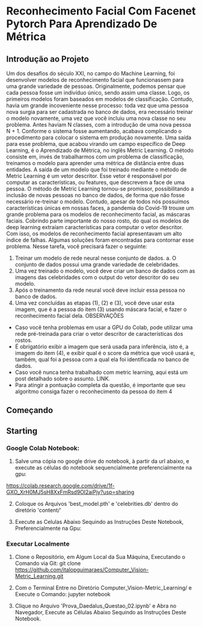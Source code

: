# Reconhecimento Facial Com Facenet Pytorch Para Aprendizado De Métrica

## Introdução ao Projeto

Um dos desafios do século XXI, no campo do Machine Learning, foi desenvolver modelos de reconhecimento
facial que funcionassem para uma grande variedade de pessoas. Originalmente, podemos pensar que cada
pessoa fosse um indivíduo único, sendo assim uma classe. Logo, os primeiros modelos foram baseados em
modelos de classificação.
Contudo, havia um grande incoveniente nesse processo: toda vez que uma pessoa nova surgia para ser
cadastrada no banco de dados, era necessário treinar o modelo novamente, uma vez que você incluiu uma nova
classe no seu problema. Antes haviam N classes, com a introdução de uma nova pessoa N + 1. Conforme o
sistema fosse aumentando, acabava complicando o procedimento para colocar o sistema em produção
novamente. Uma saída para esse problema, que acabou virando um campo específico de Deep Learning, é o
Aprendizado de Métrica, no inglês Metric Learning. O método consiste em, invés de trabalharmos com um
problema de classificação, treinamos o modelo para aprender uma métrica de distância entre duas entidades. A
saída de um modelo que foi treinado mediante o método de Metric Learning é um vetor descritor. Esse vetor é
responsável por computar as características, ou features, que descrevem a face de uma pessoa. O método de
Metric Learning tornou-se promissor, possibilitando a inclusão de novas pessoas no banco de dados, de forma
que não fosse necessário re-treinar o modelo.
Contudo, apesar de todos nós possuímos características únicas em nossas faces, a pandemia do
Covid-19 trouxe um grande problema para os modelos de reconhecimento facial, as máscaras faciais. Cobrindo
parte importante do nosso rosto, do qual os modelos de deep learning extraíam características para computar
o vetor descritor. Com isso, os modelos de reconhecimento facial apresentavam um alto índice de falhas.
Algumas soluções foram encontradas para contornar esse problema.
Nesse tarefa, você precisará fazer o seguinte:
1) Treinar um modelo de rede neural nesse conjunto de dados.
a. O conjunto de dados possui uma grande variedade de celebridades.
2) Uma vez treinado o modelo, você deve criar um banco de dados com as imagens das
celebridades com o output do vetor descritor do seu modelo.
3) Após o treinamento da rede neural você deve incluir essa pessoa no banco de dados.
4) Uma vez concluídas as etapas (1), (2) e (3), você deve usar esta imagem, que é a pessoa do
item (3) usando máscara facial, e fazer o reconhecimento facial dela.
OBSERVAÇÕES
- Caso você tenha problemas em usar a GPU do Colab, pode utilizar uma rede pré-treinada para criar o
vetor descritor de características dos rostos.
- É obrigatório exibir a imagem que será usada para inferência, isto é, a imagem do item (4), e exibir
qual é o score da métrica que você usará e, também, qual foi a pessoa com a qual ela foi identificada no
banco de dados.
- Caso você nunca tenha trabalhado com metric learning, aqui está um post detalhado sobre o assunto.
LINK.
- Para atingir a pontuação completa da questão, é importante que seu algoritmo consiga fazer o
reconhecimento da pessoa do item 4

## Começando

## Starting

### Google Colab Notebook:
1) Salve uma cópia no google drive do notebook, à partir da url abaixo, e execute as células do notebook sequencialmente preferencialmente na gpu:

https://colab.research.google.com/drive/1f-GXO_XrH0MJ5sH8XxFmRsd9Ol2aiPjy?usp=sharing

2) Coloque os Arquivos 'best_model.pth' e 'celebrities.db' dentro do diretório 'content/'

3) Execute as Celulas Abaixo Sequindo as Instruções Deste Notebook, Preferencialmente na Gpu:

### Executar Localmente

1) Clone o Repositório, em Algum Local da Sua Máquina, Executando o Comando via Git:
git clone https://github.com/italopguimaraes/Computer_Vision-Metric_Learning.git

2) Com o Terminal Entre no Diretório Computer_Vision-Metric_Learning/ e Execute o Comando: jupyter notebook

3) Clique no Arquivo 'Prova_Daedalus_Questao_02.ipynb' e Abra no Navegador, Execute as Células Abaixo Sequindo as Instruções Deste Notebook.